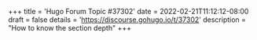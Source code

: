 +++
title = 'Hugo Forum Topic #37302'
date = 2022-02-21T11:12:12-08:00
draft = false
details = 'https://discourse.gohugo.io/t/37302'
description = "How to know the section depth"
+++
